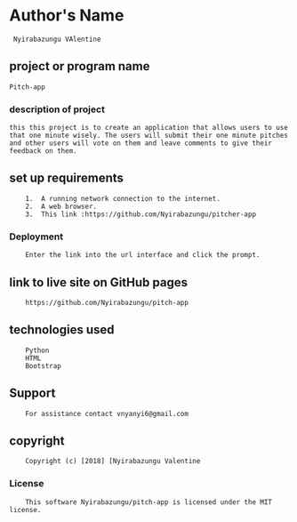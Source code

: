 # Author's Name
     Nyirabazungu VAlentine

## project or program name
    Pitch-app

### description of project
    this this project is to create an application that allows users to use that one minute wisely. The users will submit their one minute pitches and other users will vote on them and leave comments to give their feedback on them.
        

##  set up requirements
        1.  A running network connection to the internet.
        2.  A web browser.
        3.  This link :https://github.com/Nyirabazungu/pitcher-app


### Deployment
        Enter the link into the url interface and click the prompt.

## link to live site on GitHub pages
        https://github.com/Nyirabazungu/pitch-app


## technologies used
        Python
        HTML
        Bootstrap
## Support
        For assistance contact vnyanyi6@gmail.com
       
## copyright
        Copyright (c) [2018] [Nyirabazungu Valentine
    
### License
        This software Nyirabazungu/pitch-app is licensed under the MIT license.